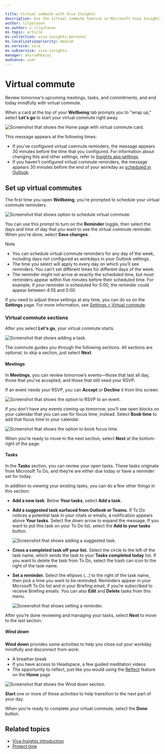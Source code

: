 ```yaml
---

title: Virtual commute with Viva Insights
description: Use the virtual commute feature in Microsoft Viva Insights
author: lilyolason
ms.author: v-lilyolason
ms.topic: article
ms.collection: viva-insights-personal
ms.localizationpriority: medium 
ms.service: viva
ms.subservice: viva-insights
manager: anirudhbajaj
audience: user
---
```


# Virtual commute

Review tomorrow's upcoming meetings, tasks, and commitments, and end today mindfully with virtual commute. 

When a card at the top of your **Wellbeing** tab prompts you to "wrap up," select **Let's go** to start your virtual commute right away.

![Screenshot that shows the Home page with virtual commute card.](imag../../wellbeing-vc.png)

<!--Anji to verify-->

This message appears at the following times:

* If you've configured virtual commute reminders, the message appears 30 minutes before the time that you configured. For information about changing this and other settings, refer to [Insights app settings](viva-teams-app-settings.md).
* If you haven't configured virtual commute reminders, the message appears 30 minutes before the end of your workday as [scheduled in Outlook](http../..//outlook.office.c../../calend../../optio../../calend../../vi../../appearance).


## Set up virtual commutes

The first time you open **Wellbeing**, you're prompted to schedule your virtual commute reminders.

<!--Anji to verify-->

![Screenshot that shows option to schedule virtual commute.](Imag../../virtual-commute-reminders.png)  

You can use this prompt to turn on the **Reminder** toggle, then select the days and time of day that you want to see the virtual commute reminder. When you're done, select **Save changes**.

>[!Note]
>
>* You can schedule virtual commute reminders for any day of the week, including days not configured as workdays in your Outlook settings.
>* The time you select will apply to every day on which you'll see reminders. You can't set different times for different days of the week.
>* The reminder might not arrive at exactly the scheduled time, but most reminders appear within five minutes before their scheduled time. For example, if your reminder is scheduled for 5:00, the reminder could appear between 4:55 and 5:00.

If you need to adjust these settings at any time, you can do so on the **Settings** page. For more information, see [Settings > Virtual commute](viva-teams-app-settings.md).

<!--Anji to verify: This has a different color scheme and doesn't start with the "it's a wrap" screen in PPE. Will this persist in the release environment?-->

### Virtual commute sections

After you select **Let's go**, your virtual commute starts.

![Screenshot that shows adding a task.](Imag../../vc-begin.png)

The commute guides you through the following sections. All sections are optional; to skip a section, just select **Next**.

#### Meetings

In **Meetings**, you can review tomorrow’s events—those that last all day, those that you’ve accepted, and those that still need your RSVP. 

If an event needs your RSVP, you can **Accept** or **Decline** it from this screen. 

![Screenshot that shows the option to RSVP to an event.](Imag../../vc-needs-rsvp3.png) 

If you don’t have any events coming up tomorrow, you’ll see open blocks on your calendar that you can use for focus time, instead. Select **Book time** to add that focus time to your calendar.

![Screenshot that shows the option to book focus time.](Imag../../vc-no-events1.png) 

When you’re ready to move to the next section, select **Next** at the bottom-right of the page.

#### Tasks

In the **Tasks** section, you can review your open tasks. These tasks originate from Microsoft To Do, and they’re are either due today or have a reminder set for today.

In addition to viewing your existing tasks, you can do a few other things in this section:

* **Add a new task**. Below **Your tasks**, select **Add a task**.

* **Add a suggested task surfaced from Outlook or Teams.** If To Do notices a potential task in your chats or emails, a notification appears above **Your tasks**. Select the down arrow to expand the message. If you want to put this task on your To Do list, select the **Add to your tasks** button. 

    ![Screenshot that shows adding a suggested task.](Imag../../vc-suggested-task.png)

* **Cross a completed task off your list.** Select the circle to the left of the task name, which sends the task to your **Tasks completed today** list. If you want to delete the task from To Do, select the trash can icon to the right of the task name.

* **Set a reminder.** Select the ellipses (…) to the right of the task name, then pick a time you want to be reminded. Reminders appear in your Microsoft To Do list and in your Briefing email, if you’re subscribed to receive Briefing emails. You can also **Edit** and **Delete** tasks from this menu.

    ![Screenshot that shows setting a reminder.](Imag../../vc-set-reminder.png)

After you’re done reviewing and managing your tasks, select **Next** to move to the last section.

##### Wind down

**Wind down** provides some activities to help you close out your workday mindfully and disconnect from work:

* A breather break
* If you have access to Headspace, a few guided meditation videos
* The opportunity to reflect, just like you would using the [Reflect](reflect.md) feature on the **Home** page

![Screenshot that shows the Wind down section.](Imag../../vc-wind-down1.png)

**Start** one or more of these activities to help transition to the next part of your day.

When you’re ready to complete your virtual commute, select the **Done** button.

## Related topics

* [Viva Insights introduction](viva-teams-app.md)
* [Protect time](viva-insights-protect-time.md)
